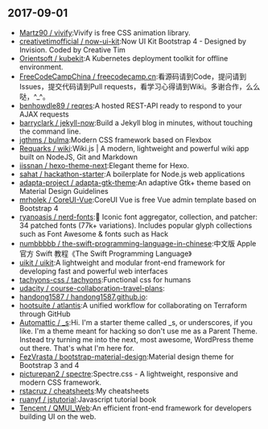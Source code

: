 ## 2017-09-01

* [Martz90 / vivify](https://github.com/Martz90/vivify):Vivify is free CSS animation library.
* [creativetimofficial / now-ui-kit](https://github.com/creativetimofficial/now-ui-kit):Now UI Kit Bootstrap 4 - Designed by Invision. Coded by Creative Tim
* [Orientsoft / kubekit](https://github.com/Orientsoft/kubekit):A Kubernetes deployment toolkit for offline environment.
* [FreeCodeCampChina / freecodecamp.cn](https://github.com/FreeCodeCampChina/freecodecamp.cn):看源码请到Code，提问请到Issues，提交代码请到Pull requests，看学习心得请到Wiki。多谢合作，么么哒，^_^。
* [benhowdle89 / reqres](https://github.com/benhowdle89/reqres):A hosted REST-API ready to respond to your AJAX requests
* [barryclark / jekyll-now](https://github.com/barryclark/jekyll-now):Build a Jekyll blog in minutes, without touching the command line.
* [jgthms / bulma](https://github.com/jgthms/bulma):Modern CSS framework based on Flexbox
* [Requarks / wiki](https://github.com/Requarks/wiki):Wiki.js | A modern, lightweight and powerful wiki app built on NodeJS, Git and Markdown
* [iissnan / hexo-theme-next](https://github.com/iissnan/hexo-theme-next):Elegant theme for Hexo.
* [sahat / hackathon-starter](https://github.com/sahat/hackathon-starter):A boilerplate for Node.js web applications
* [adapta-project / adapta-gtk-theme](https://github.com/adapta-project/adapta-gtk-theme):An adaptive Gtk+ theme based on Material Design Guidelines
* [mrholek / CoreUI-Vue](https://github.com/mrholek/CoreUI-Vue):CoreUI Vue is free Vue admin template based on Bootstrap 4
* [ryanoasis / nerd-fonts](https://github.com/ryanoasis/nerd-fonts):🔡 Iconic font aggregator, collection, and patcher: 34 patched fonts (77k+ variations). Includes popular glyph collections such as Font Awesome & fonts such as Hack
* [numbbbbb / the-swift-programming-language-in-chinese](https://github.com/numbbbbb/the-swift-programming-language-in-chinese):中文版 Apple 官方 Swift 教程《The Swift Programming Language》
* [uikit / uikit](https://github.com/uikit/uikit):A lightweight and modular front-end framework for developing fast and powerful web interfaces
* [tachyons-css / tachyons](https://github.com/tachyons-css/tachyons):Functional css for humans
* [udacity / course-collaboration-travel-plans](https://github.com/udacity/course-collaboration-travel-plans):
* [handong1587 / handong1587.github.io](https://github.com/handong1587/handong1587.github.io):
* [hootsuite / atlantis](https://github.com/hootsuite/atlantis):A unified workflow for collaborating on Terraform through GitHub
* [Automattic / _s](https://github.com/Automattic/_s):Hi. I'm a starter theme called _s, or underscores, if you like. I'm a theme meant for hacking so don't use me as a Parent Theme. Instead try turning me into the next, most awesome, WordPress theme out there. That's what I'm here for.
* [FezVrasta / bootstrap-material-design](https://github.com/FezVrasta/bootstrap-material-design):Material design theme for Bootstrap 3 and 4
* [picturepan2 / spectre](https://github.com/picturepan2/spectre):Spectre.css - A lightweight, responsive and modern CSS framework.
* [rstacruz / cheatsheets](https://github.com/rstacruz/cheatsheets):My cheatsheets
* [ruanyf / jstutorial](https://github.com/ruanyf/jstutorial):Javascript tutorial book
* [Tencent / QMUI_Web](https://github.com/Tencent/QMUI_Web):An efficient front-end framework for developers building UI on the web.
